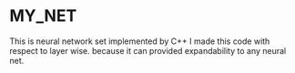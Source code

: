 # MY_NET
This is neural network set implemented by C++ 
I made this code with respect to layer wise. because it can provided expandability to any neural net.

